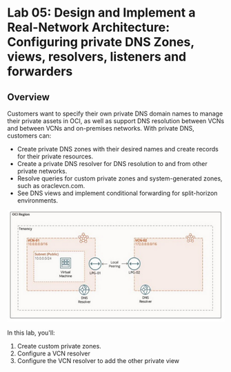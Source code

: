 # Lab 05: Design and Implement a Real-Network Architecture: Configuring private DNS Zones, views, resolvers, listeners and forwarders

## Overview

Customers want to specify their own private DNS domain names to manage their private assets in OCI, as well as support DNS resolution between VCNs and between VCNs and on-premises networks. With private DNS, customers can:

- Create private DNS zones with their desired names and create records for their private resources.
- Create a private DNS resolver for DNS resolution to and from other private networks.
- Resolve queries for custom private zones and system-generated zones, such as oraclevcn.com.
- See DNS views and implement conditional forwarding for split-horizon environments.

![Layout of two VCNs connected via local peering](Lab_05_Layout.png)

In this lab, you'll:

1. Create custom private zones.
1. Configure a VCN resolver
1. Configure the VCN resolver to add the other private view
